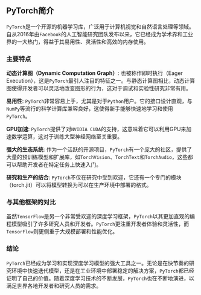## PyTorch简介

`PyTorch`是一个开源的机器学习库，广泛用于计算机视觉和自然语言处理等领域。自从2016年由`Facebook`的人工智能研究团队发布以来，它已经成为学术界和工业界的一大热门，得益于其易用性、灵活性和高效的内存使用。

### 主要特点

**动态计算图（Dynamic Computation Graph）**: 也被称作即时执行（Eager Execution），这是`PyTorch`最引人注目的特征之一。与静态计算图相比，动态计算图使得开发者可以灵活地改变图形的行为，这对于调试和实验性研究非常有用。

**易用性**: `PyTorch`非常容易上手，尤其是对于`Python`用户。它的接口设计直观，与`NumPy`等流行的科学计算库兼容良好，这使得新手能够快速地学习和使用`PyTorch`。

**GPU加速**: `PyTorch`提供了对`NVIDIA CUDA`的支持，这意味着它可以利用GPU来加速数学运算，这对于训练大型神经网络至关重要。

**强大的生态系统**: 作为一个活跃的开源项目，`PyTorch`有一个庞大的社区，提供了大量的预训练模型和扩展库，如`TorchVision`、`TorchText`和`TorchAudio`，这些都可以帮助开发者在特定任务上快速入门。

**研究和生产的结合**: `PyTorch`不仅在研究中受到欢迎，它还有一个专门的模块（torch.jit）可以将模型转换为可以在生产环境中部署的格式。

### 与其他框架的对比

虽然`TensorFlow`是另一个非常受欢迎的深度学习框架，`PyTorch`以其更加直观的编程模型吸引了许多研究人员和开发者。`PyTorch`更注重开发者体验和灵活性，而`TensorFlow`则更侧重于大规模部署和性能优化。

### 结论

`PyTorch`已经成为学习和实现深度学习模型的强大工具之一。无论是在快节奏的研究环境中快速迭代模型，还是在工业环境中部署稳定的解决方案，`PyTorch`都已经证明了自己的价值。随着深度学习技术的不断发展，`PyTorch`也在不断地演进，以满足世界各地开发者和研究人员的需求。
